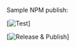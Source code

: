 Sample NPM publish:

[![Test](https://github.com/vuonghoainam/sample_npm_sdk/actions/workflows/test.yml/badge.svg)]

[![Release & Publish](https://github.com/vuonghoainam/sample_npm_sdk/actions/workflows/publish.yml/badge.svg)]